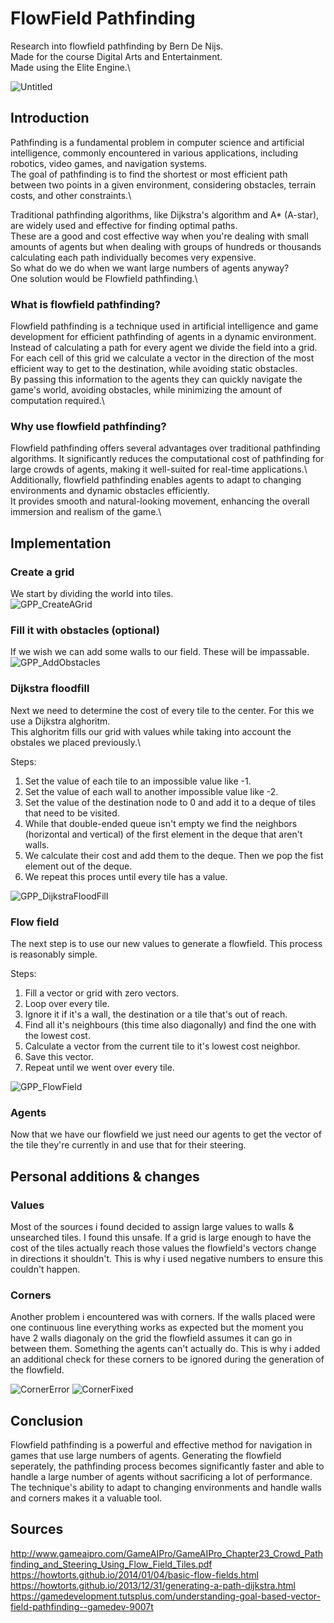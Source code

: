 # FlowField Pathfinding
 Research into flowfield pathfinding by Bern De Nijs.\
 Made for the course Digital Arts and Entertainment.\
 Made using the Elite Engine.\

![Untitled](https://github.com/BernDeNijs/ResearchTopic/assets/114000661/fa625a1e-41f7-4b4e-b8cd-356a537458d1)


## Introduction
Pathfinding is a fundamental problem in computer science and artificial intelligence, commonly encountered in various applications, including robotics, video games, and navigation systems. \
The goal of pathfinding is to find the shortest or most efficient path between two points in a given environment, considering obstacles, terrain costs, and other constraints.\

Traditional pathfinding algorithms, like Dijkstra's algorithm and A* (A-star), are widely used and effective for finding optimal paths. \
These are a good and cost effective way when you're dealing with small amounts of agents but when dealing with groups of hundreds or thousands calculating each path individually becomes very expensive.\
So what do we do when we want large numbers of agents anyway?\
One solution would be Flowfield pathfinding.\

### What is flowfield pathfinding?

Flowfield pathfinding is a technique used in artificial intelligence and game development for efficient pathfinding of agents in a dynamic environment.\
Instead of calculating a path for every agent we divide the field into a grid. \
For each cell of this grid we calculate a vector in the direction of the most efficient way to get to the destination, while avoiding static obstacles.\
By passing this information to the agents they can quickly navigate the game's world, avoiding obstacles, while minimizing the amount of computation required.\

### Why use flowfield pathfinding?

Flowfield pathfinding offers several advantages over traditional pathfinding algorithms. It significantly reduces the computational cost of pathfinding for large crowds of agents, making it well-suited for real-time applications.\ 
Additionally, flowfield pathfinding enables agents to adapt to changing environments and dynamic obstacles efficiently.\
It provides smooth and natural-looking movement, enhancing the overall immersion and realism of the game.\

## Implementation
### Create a grid
We start by dividing the world into tiles.\
![GPP_CreateAGrid](https://github.com/BernDeNijs/ResearchTopic/assets/114000661/ffa60716-a613-4d87-8f28-b813acc918c5)


### Fill it with obstacles (optional)
If we wish we can add some walls to our field. These will be impassable.\
![GPP_AddObstacles](https://github.com/BernDeNijs/ResearchTopic/assets/114000661/31168a2f-4662-431b-b848-35039eaf5389)


### Dijkstra floodfill
Next we need to determine the cost of every tile to the center. For this we use a Dijkstra alghoritm. \
This alghoritm fills our grid with values while taking into account the obstales we placed previously.\

Steps:
1. Set the value of each tile to an impossible value like -1.
2. Set the value of each wall to another impossible value like -2.
3. Set the value of the destination node to 0 and add it to a deque of tiles that need to be visited.
4. While that double-ended queue isn't empty we find the neighbors (horizontal and vertical) of the first element in the deque that aren't walls.
5. We calculate their cost and add them to the deque. Then we pop the fist element out of the deque.
6. We repeat this proces until every tile has a value.

![GPP_DijkstraFloodFill](https://github.com/BernDeNijs/ResearchTopic/assets/114000661/ce4c6752-0086-456e-9b6b-38ab47a620fd)


### Flow field
The next step is to use our new values to generate a flowfield. This process is reasonably simple.

Steps:
1. Fill a vector or grid with zero vectors.
2. Loop over every tile.
3. Ignore it if it's a wall, the destination or a tile that's out of reach.
4. Find all it's neighbours (this time also diagonally) and find the one with the lowest cost.
5. Calculate a vector from the current tile to it's lowest cost neighbor.
6. Save this vector.
7. Repeat until we went over every tile.

![GPP_FlowField](https://github.com/BernDeNijs/ResearchTopic/assets/114000661/82c34e58-81e9-461f-8a56-7f569e3db7d2)


### Agents
Now that we have our flowfield we just need our agents to get the vector of the tile they're currently in and use that for their steering.

## Personal additions & changes
### Values
Most of the sources i found decided to assign large values to walls & unsearched tiles. 
I found this unsafe.
If a grid is large enough to have the cost of the tiles actually reach those values the flowfield's vectors change in directions it shouldn't. This is why i used negative numbers to ensure this couldn't happen.

### Corners
Another problem i encountered was with corners. If the walls placed were one continuous line everything works as expected but the moment you have 2 walls diagonaly on the grid the flowfield assumes it can go in between them. Something the agents can't actually do.
This is why i added an additional check for these corners to be ignored during the generation of the flowfield.

![CornerError](https://github.com/BernDeNijs/ResearchTopic/assets/114000661/7301a398-0a33-4ea0-bd6b-8a8d52592fc6)
![CornerFixed](https://github.com/BernDeNijs/ResearchTopic/assets/114000661/2030bae4-5e42-45f9-ae39-7d069b369909)


## Conclusion

Flowfield pathfinding is a powerful and effective method for navigation in games that use large numbers of agents. Generating the flowfield seperately, the pathfinding process becomes significantly faster and able to handle a large number of agents without sacrificing a lot of performance. The technique's ability to adapt to changing environments and handle walls and corners makes it a valuable tool.

## Sources
http://www.gameaipro.com/GameAIPro/GameAIPro_Chapter23_Crowd_Pathfinding_and_Steering_Using_Flow_Field_Tiles.pdf
https://howtorts.github.io/2014/01/04/basic-flow-fields.html
https://howtorts.github.io/2013/12/31/generating-a-path-dijkstra.html
https://gamedevelopment.tutsplus.com/understanding-goal-based-vector-field-pathfinding--gamedev-9007t
